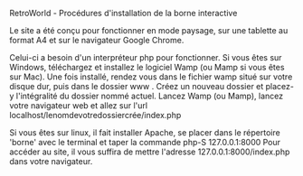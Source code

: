 RetroWorld - Procédures d'installation de la borne interactive

Le site a été conçu pour fonctionner en mode paysage, sur une tablette au format A4 et sur le navigateur Google Chrome.

Celui-ci a besoin d'un interpréteur php pour fonctionner.
Si vous êtes sur Windows, téléchargez et installez le logiciel Wamp (ou Mamp si vous êtes sur Mac).
Une fois installé, rendez vous dans le fichier wamp situé sur votre disque dur, puis dans le dossier www .
Créez un nouveau dossier et placez-y l'intégralité du dossier nommé actuel.
Lancez Wamp (ou Mamp), lancez votre navigateur web et allez sur l'url localhost/lenomdevotredossiercrée/index.php

Si vous êtes sur linux, il fait installer Apache, se placer dans le répertoire 'borne' avec le terminal et taper la commande php-S 127.0.0.1:8000
Pour accéder au site, il vous suffira de mettre l'adresse 127.0.0.1:8000/index.php dans votre navigateur.